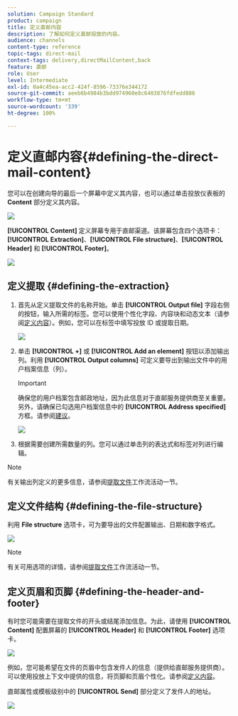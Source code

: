 ```yaml
---
solution: Campaign Standard
product: campaign
title: 定义直邮内容
description: 了解如何定义直邮投放的内容。
audience: channels
content-type: reference
topic-tags: direct-mail
context-tags: delivery,directMailContent,back
feature: 直邮
role: User
level: Intermediate
exl-id: 0a4c45ea-acc2-424f-8596-73376e344172
source-git-commit: aeeb6b4984b3bdd974960e8c6403876fdfedd886
workflow-type: tm+mt
source-wordcount: '339'
ht-degree: 100%

---
```


# 定义直邮内容{#defining-the-direct-mail-content}

您可以在创建向导的最后一个屏幕中定义其内容，也可以通过单击投放仪表板的 **Content** 部分定义其内容。

![](assets/direct_mail_6.png)

**[!UICONTROL Content]** 定义屏幕专用于直邮渠道。该屏幕包含四个选项卡：**[!UICONTROL Extraction]**、**[!UICONTROL File structure]**、**[!UICONTROL Header]** 和 **[!UICONTROL Footer]**。

![](assets/direct_mail_11.png)

## 定义提取 {#defining-the-extraction}

1. 首先从定义提取文件的名称开始。单击 **[!UICONTROL Output file]** 字段右侧的按钮，输入所需的标签。您可以使用个性化字段、内容块和动态文本（请参阅[定义内容](../../designing/using/personalization.md#example-email-personalization)）。例如，您可以在标签中填写投放 ID 或提取日期。

   ![](assets/direct_mail_12.png)

1. 单击 **[!UICONTROL +]** 或 **[!UICONTROL Add an element]** 按钮以添加输出列。利用 **[!UICONTROL Output columns]** 可定义要导出到输出文件中的用户档案信息（列）。

   >[!IMPORTANT]
   >
   >确保您的用户档案包含邮政地址，因为此信息对于直邮服务提供商至关重要。另外，请确保已勾选用户档案信息中的 **[!UICONTROL Address specified]** 方框。请参阅[建议](../../channels/using/about-direct-mail.md#recommendations)。

   ![](assets/direct_mail_13.png)

1. 根据需要创建所需数量的列。您可以通过单击列的表达式和标签对列进行编辑。

>[!NOTE]
>
>有关输出列定义的更多信息，请参阅[提取文件](../../automating/using/extract-file.md)工作流活动一节。

## 定义文件结构 {#defining-the-file-structure}

利用 **File structure** 选项卡，可为要导出的文件配置输出、日期和数字格式。

![](assets/direct_mail_14.png)

>[!NOTE]
>
>有关可用选项的详情，请参阅[提取文件](../../automating/using/extract-file.md)工作流活动一节。

## 定义页眉和页脚 {#defining-the-header-and-footer}

有时您可能需要在提取文件的开头或结尾添加信息。为此，请使用 **[!UICONTROL Content]** 配置屏幕的 **[!UICONTROL Header]** 和 **[!UICONTROL Footer]** 选项卡。

![](assets/direct_mail_7.png)

例如，您可能希望在文件的页眉中包含发件人的信息（提供给直邮服务提供商）。可以使用投放上下文中提供的信息，将页脚和页眉个性化。请参阅[定义内容](../../designing/using/personalization.md#example-email-personalization)。

直邮属性或模板级别中的 **[!UICONTROL Send]** 部分定义了发件人的地址。

![](assets/direct_mail_24.png)
